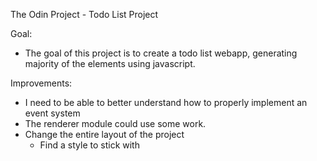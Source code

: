 The Odin Project - Todo List Project

Goal:
- The goal of this project is to create a todo list webapp, generating majority of the elements using javascript.

Improvements:
- I need to be able to better understand how to properly implement an event system
- The renderer module could use some work.
- Change the entire layout of the project
  - Find a style to stick with